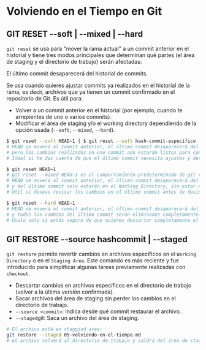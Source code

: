 # Volviendo en el Tiempo en Git

## GIT RESET --soft | --mixed | --hard

`git reset` se usa para "mover la rama actual" a un commit anterior en el historial y tiene tres modos principales que determinan qué partes (el área de staging y el directorio de trabajo) serán afectadas:

El último commit desaparecerá del historial de commits.

Se usa cuando quieres ajustar commits ya realizados en el historial de la rama, es decir, archivos que ya tienen un commit confirmado en el repositorio de Git. Es útil para:

- Volver a un commit anterior en el historial (por ejemplo, cuando te arrepientes de uno o varios commits).
- Modificar el área de staging y/o el working directory dependiendo de la opción usada (`--soft`, `--mixed`, `--hard`).

```bash
$ git reset --soft HEAD~1 | $ git reset --soft hash-commit-específico
# HEAD se moverá al commit anterior, el último commit desaparecerá del historial, 
# pero los cambios realizados en ese commit aún estarán listos para confirmar en el área de staging.
# Ideal si te das cuenta de que el último commit necesita ajustes y deseas volver a confirmar sin perder los cambios.

$ git reset HEAD~1
# git reset --mixed HEAD~1 es el comportamiento predeterminado de git reset.
# HEAD se moverá al commit anterior, el último commit desaparecerá del historial, 
# y del último commit solo estarán en el Working Directory, sin estar en el Staging área.
# Útil si deseas revisar los cambios en el último commit antes de decidir qué hacer con ellos, ya que estarán fuera del área de staging.

$ git reset --hard HEAD~1
# HEAD se moverá al commit anterior, el último commit desaparecerá del historial, 
# y todos los cambios del último commit serán eliminados completamente.
# Úsalo solo si estás seguro de que quieres descartar completamente el último commit y todos sus cambios.
```

## GIT RESTORE --source hashcommit | --staged
`git restore` permite revertir cambios en archivos específicos en el `Working Directory` o en el `Staging Area`. Este comando es más reciente y fue introducido para simplificar algunas tareas previamente realizadas con `checkout`.
- Descartar cambios en archivos específicos en el directorio de trabajo (volver a la última versión confirmada).
- Sacar archivos del área de staging sin perder los cambios en el directorio de trabajo.
- `--source <commit>`: Indica desde qué commit restaurar el archivo.
- `--staged`git: Saca un archivo del área de staging.

```bash
# El archivo está en staggind area:
git restore --staged 05-volviendo-en-el-tiempo.md
# el archivo volverá al directorio de trabajo y saldrá del área de staging, por lo que no se incluirá en el próximo commit, pero los cambios no confirmados aún estarán presentes.
```